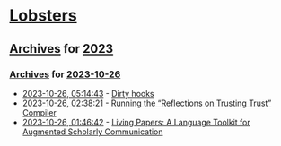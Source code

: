 # [Lobsters](../../../README.md)

## [Archives](../../index.md) for [2023](../index.md)

### [Archives](../../index.md) for [2023-10-26](index.md)

* [2023-10-26, 05:14:43](https://lobste.rs/s/rrr4fh/dirty_hooks) - [Dirty hooks](http://blog.syncpup.com/posts/dirty-hooks.html)
* [2023-10-26, 02:38:21](https://lobste.rs/s/bsazfc/running_reflections_on_trusting_trust) - [Running the “Reflections on Trusting Trust” Compiler](https://research.swtch.com/nih)
* [2023-10-26, 01:46:42](https://lobste.rs/s/n1cokv/living_papers_language_toolkit_for) - [Living Papers: A Language Toolkit for Augmented Scholarly Communication](https://idl.cs.washington.edu/papers/living-papers/)
